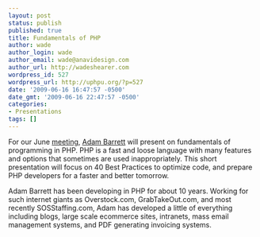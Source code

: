 ```yaml
---
layout: post
status: publish
published: true
title: Fundamentals of PHP
author: wade
author_login: wade
author_email: wade@anavidesign.com
author_url: http://wadeshearer.com
wordpress_id: 527
wordpress_url: http://uphpu.org/?p=527
date: '2009-06-16 16:47:57 -0500'
date_gmt: '2009-06-16 22:47:57 -0500'
categories:
- Presentations
tags: []
---
```

<p>For our June <a href="/events">meeting</a>, <a href="http://utahcon.com/wordpress/">Adam Barrett</a> will present on fundamentals of programming in PHP. PHP is a fast and loose language with many features and options that sometimes are used inappropriately. This short presentation will focus on 40 Best Practices to optimize code, and prepare PHP developers for a faster and better tomorrow.</p>
<p>Adam Barrett has been developing in PHP for about 10 years. Working for such internet giants as Overstock.com, GrabTakeOut.com, and most recently SOSStaffing.com, Adam has developed a little of everything including blogs, large scale ecommerce sites, intranets, mass email management systems, and PDF generating invoicing systems.</p>
